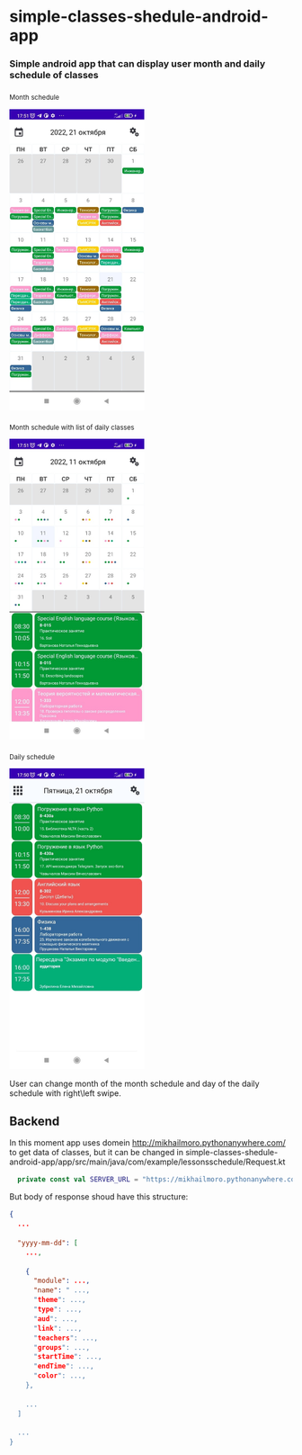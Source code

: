 # simple-classes-shedule-android-app

### Simple android app that can display user month and daily schedule of classes


<sub>Month schedule</sub>

[<img src="https://github.com/mikhail-moro/res/blob/main/month_schedule.jpg" width="240" />](https://github.com/mikhail-moro/res/blob/main/month_schedule.jpg)

<sub>Month schedule with list of daily classes</sub>

[<img src="https://github.com/mikhail-moro/res/blob/main/month_schedule_with_raised_bottom_list.jpg" width="240" />](https://github.com/mikhail-moro/res/blob/main/month_schedule_with_raised_bottom_list.jpg)

<sub>Daily schedule</sub>

[<img src="https://github.com/mikhail-moro/res/blob/main/daily_schedule.jpg" width="240" />](https://github.com/mikhail-moro/res/blob/main/daily_schedule.jpg)


User can change month of the month schedule and day of the daily schedule with right\left swipe.


## Backend

In this moment app uses domein http://mikhailmoro.pythonanywhere.com/ to get data of classes, but it can be changed in 
simple-classes-shedule-android-app/app/src/main/java/com/example/lessonsschedule/Request.kt
```Kotlin
  private const val SERVER_URL = "https://mikhailmoro.pythonanywhere.com/"
```

But body of response shoud have this structure:
```Json
{
  ...
  
  "yyyy-mm-dd": [
    ...,
    
    {
      "module": ...,
      "name": " ...,
      "theme": ...,
      "type": ...,
      "aud": ...,
      "link": ...,
      "teachers": ...,
      "groups": ...,
      "startTime": ...,
      "endTime": ...,
      "color": ...,
    },
    
    ...
  ]
  
  ...
}
```
